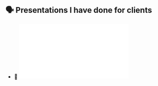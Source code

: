 ## 🗣 Presentations I have done for clients

- 🐗 ![WARTHOG (Web Application Regression Test Hand Of Good)](./WARTHOG-DigitalChampionsMeetup-Presentation/index.html)


